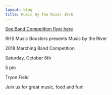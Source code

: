 ```yaml
---
layout: blog
title: Music By The River 10/6
---
```



[See Band Competition flyer here](https://storage.googleapis.com/static.rutherford-nj.com/recreation/posts/2018%20Rec%20Basketball_ep.pdf)

RHS Music Boosters presents Music by the River

2018 Marching Band Competition

Saturday, October 6th

5 pm

Tryon Field

Join us for great music, food and fun!
